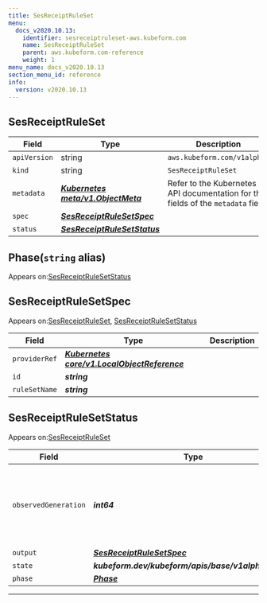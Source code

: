 ```yaml
---
title: SesReceiptRuleSet
menu:
  docs_v2020.10.13:
    identifier: sesreceiptruleset-aws.kubeform.com
    name: SesReceiptRuleSet
    parent: aws.kubeform.com-reference
    weight: 1
menu_name: docs_v2020.10.13
section_menu_id: reference
info:
  version: v2020.10.13
---
```


## SesReceiptRuleSet
| Field | Type | Description |
| ------ | ----- | ----------- |
| `apiVersion` | string | `aws.kubeform.com/v1alpha1` |
|    `kind` | string | `SesReceiptRuleSet` |
| `metadata` | ***[Kubernetes meta/v1.ObjectMeta](https://kubernetes.io/docs/reference/generated/kubernetes-api/v1.13/#objectmeta-v1-meta)***|Refer to the Kubernetes API documentation for the fields of the `metadata` field.|
| `spec` | ***[SesReceiptRuleSetSpec](#sesreceiptrulesetspec)***||
| `status` | ***[SesReceiptRuleSetStatus](#sesreceiptrulesetstatus)***||
## Phase(`string` alias)

Appears on:[SesReceiptRuleSetStatus](#sesreceiptrulesetstatus)

## SesReceiptRuleSetSpec

Appears on:[SesReceiptRuleSet](#sesreceiptruleset), [SesReceiptRuleSetStatus](#sesreceiptrulesetstatus)

| Field | Type | Description |
| ------ | ----- | ----------- |
| `providerRef` | ***[Kubernetes core/v1.LocalObjectReference](https://kubernetes.io/docs/reference/generated/kubernetes-api/v1.13/#localobjectreference-v1-core)***||
| `id` | ***string***||
| `ruleSetName` | ***string***||
## SesReceiptRuleSetStatus

Appears on:[SesReceiptRuleSet](#sesreceiptruleset)

| Field | Type | Description |
| ------ | ----- | ----------- |
| `observedGeneration` | ***int64***| ***(Optional)*** Resource generation, which is updated on mutation by the API Server.|
| `output` | ***[SesReceiptRuleSetSpec](#sesreceiptrulesetspec)***| ***(Optional)*** |
| `state` | ***kubeform.dev/kubeform/apis/base/v1alpha1.State***| ***(Optional)*** |
| `phase` | ***[Phase](#phase)***| ***(Optional)*** |
---

